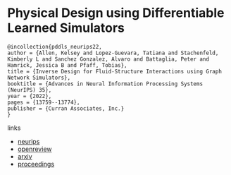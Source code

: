 # Physical Design using Differentiable Learned Simulators

```
@incollection{pddls_neurips22,
author = {Allen, Kelsey and Lopez-Guevara, Tatiana and Stachenfeld, Kimberly L and Sanchez Gonzalez, Alvaro and Battaglia, Peter and Hamrick, Jessica B and Pfaff, Tobias},
title = {Inverse Design for Fluid-Structure Interactions using Graph Network Simulators},
booktitle = {Advances in Neural Information Processing Systems (NeurIPS) 35},
year = {2022},
pages = {13759--13774},
publisher = {Curran Associates, Inc.}
}
```

links
- [neurips](https://nips.cc/Conferences/2022/Schedule?showEvent=53405)
- [openreview](https://openreview.net/forum?id=HaZuqj0Gvp2)
- [arxiv](https://arxiv.org/abs/2202.00728)
- [proceedings](https://papers.nips.cc/paper_files/paper/2022/hash/59593615e358d52295578e0d8e94ec4a-Abstract-Conference.html)
